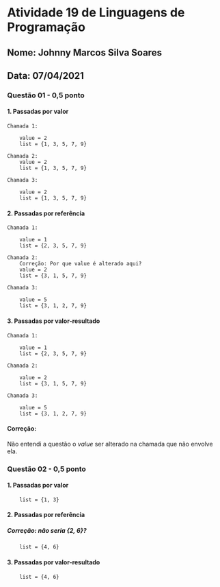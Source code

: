  # Atividade 19 de Linguagens de Programação
## Nome: Johnny Marcos Silva Soares
## Data: 07/04/2021
### Questão 01 - 0,5 ponto

#### 1. Passadas por valor

```
Chamada 1:

    value = 2
    list = {1, 3, 5, 7, 9}

Chamada 2:
    value = 2
    list = {1, 3, 5, 7, 9}

Chamada 3:

    value = 2
    list = {1, 3, 5, 7, 9}
```

#### 2. Passadas por referência

```
Chamada 1:

    value = 1
    list = {2, 3, 5, 7, 9}

Chamada 2:
    Correção: Por que value é alterado aqui?
    value = 2
    list = {3, 1, 5, 7, 9}

Chamada 3:

    value = 5
    list = {3, 1, 2, 7, 9}
```

#### 3. Passadas por valor-resultado

```
Chamada 1:

    value = 1
    list = {2, 3, 5, 7, 9}

Chamada 2:

    value = 2
    list = {3, 1, 5, 7, 9}

Chamada 3:

    value = 5
    list = {3, 1, 2, 7, 9}
```
#### Correção:
Não entendi a questão o _value_ ser alterado na chamada que não envolve ela.


### Questão 02 - 0,5 ponto

#### 1. Passadas por valor

```
    list = {1, 3}
```

#### 2. Passadas por referência
##### Correção: não seria {2, 6}?

```
    list = {4, 6}
```

#### 3. Passadas por valor-resultado

```
    list = {4, 6}
```

